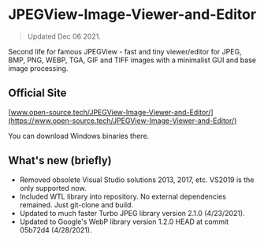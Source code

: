 # JPEGView-Image-Viewer-and-Editor

> Updated Dec 06 2021.

Second life for famous JPEGView - fast and tiny viewer/editor for JPEG, BMP, PNG, WEBP, TGA, GIF and TIFF images with a minimalist GUI and base image processing.

## Official Site

[www.open-source.tech/JPEGView-Image-Viewer-and-Editor/](https://www.open-source.tech/JPEGView-Image-Viewer-and-Editor/)

You can download Windows binaries there.

## What's new (briefly)

* Removed obsolete Visual Studio solutions 2013, 2017, etc. VS2019 is the only supported now.
* Included WTL library into repository. No external dependencies remained. Just git-clone and build.
* Updated to much faster Turbo JPEG library version 2.1.0 (4/23/2021).
* Updated to Google's WebP library version 1.2.0 HEAD at commit 05b72d4 (4/28/2021).
